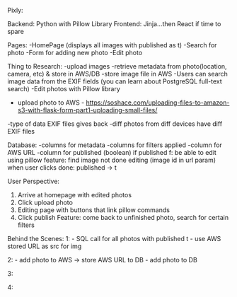 Pixly:

Backend: Python with Pillow Library
Frontend: Jinja...then React if time to spare


Pages:
-HomePage (displays all images with published as t)
-Search for photo
-Form for adding new photo
-Edit photo


Thing to Research:
-upload images
-retrieve metadata from photo(location, camera, etc) & store in AWS/DB
-store image file in AWS
-Users can search image data from the EXIF fields (you can learn about PostgreSQL full-text search)
-Edit photos with Pillow library
- upload photo to AWS - https://soshace.com/uploading-files-to-amazon-s3-with-flask-form-part1-uploading-small-files/

-type of data EXIF files gives back
-diff photos from diff devices have diff EXIF files


Database:
-columns for metadata
-columns for filters applied
-column for AWS URL
-column for published (boolean)
    if published f:
        be able to edit using pillow
        feature: find image not done editing (image id in url param)
    when user clicks done:
        published -> t


User Perspective:
1. Arrive at homepage with edited photos
2. Click upload photo
3. Editing page with buttons that link pillow commands
4. Click publish
Feature: come back to unfinished photo, search for certain filters


Behind the Scenes:
1:
    - SQL call for all photos with published t 
        - use AWS stored URL as src for img

2:
    - add photo to AWS -> store AWS URL to DB
    - add photo to DB

3:

4: 

    
